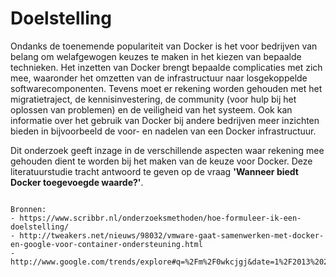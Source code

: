 # Doelstelling

Ondanks de toenemende populariteit van Docker is het voor bedrijven van belang om welafgewogen keuzes te maken in het kiezen van bepaalde technieken. Het inzetten van Docker brengt bepaalde complicaties met zich mee, waaronder het omzetten van de infrastructuur naar losgekoppelde softwarecomponenten. Tevens moet er rekening worden gehouden met het migratietraject, de kennisinvestering, de community (voor hulp bij het oplossen van problemen) en de veiligheid van het systeem. Ook kan informatie over het gebruik van Docker bij andere bedrijven meer inzichten bieden in bijvoorbeeld de voor- en nadelen van een Docker infrastructuur.

Dit onderzoek geeft inzage in de verschillende aspecten waar rekening mee gehouden dient te worden bij het maken van de keuze voor Docker. Deze literatuurstudie tracht antwoord te geven op de vraag __'Wanneer biedt Docker toegevoegde waarde?'__.



```

Bronnen:
- https://www.scribbr.nl/onderzoeksmethoden/hoe-formuleer-ik-een-doelstelling/
- http://tweakers.net/nieuws/98032/vmware-gaat-samenwerken-met-docker-en-google-voor-container-ondersteuning.html
- http://www.google.com/trends/explore#q=%2Fm%2F0wkcjgj&date=1%2F2013%2024m&cmpt=q

```
